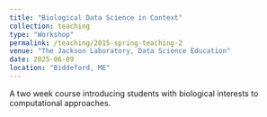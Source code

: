 ```yaml
---
title: "Biological Data Science in Context"
collection: teaching
type: "Workshop"
permalink: /teaching/2015-spring-teaching-2
venue: "The Jackson Laboratory, Data Science Education"
date: 2025-06-09
location: "Biddeford, ME"
---
```


A two week course introducing students with biological interests to computational approaches.
